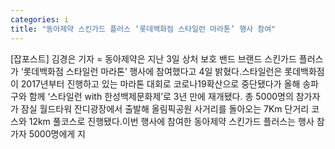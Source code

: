 ```yaml
---
categories: i
title: "동아제약 스킨가드 플러스 ‘롯데백화점 스타일런 마라톤’ 행사 참여"
---
```

[잡포스트] 김경은 기자 = 동아제약은 지난 3일 상처 보호 밴드 브랜드 스킨가드 플러스가 ‘롯데백화점 스타일런 마라톤’ 행사에 참여했다고 4일 밝혔다.스타일런은 롯데백화점이 2017년부터 진행하고 있는 마라톤 대회로 코로나19확산으로 중단됐다가 올해 송파구와 함께 ‘스타일런 with 한성백제문화제’로 3년 만에 재개됐다. 총 5000명의 참가자가 잠실 월드타워 잔디광장에서 출발해 올림픽공원 사거리를 돌아오는 7Km 단거리 코스와 12km 풀코스로 진행됐다.이번 행사에 참여한 동아제약 스킨가드 플러스는 행사 참가자 5000명에게 지